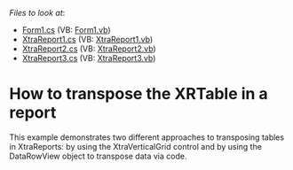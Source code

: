 <!-- default file list -->
*Files to look at*:

* [Form1.cs](./CS/Form1.cs) (VB: [Form1.vb](./VB/Form1.vb))
* [XtraReport1.cs](./CS/XtraReport1.cs) (VB: [XtraReport1.vb](./VB/XtraReport1.vb))
* [XtraReport2.cs](./CS/XtraReport2.cs) (VB: [XtraReport2.vb](./VB/XtraReport2.vb))
* [XtraReport3.cs](./CS/XtraReport3.cs) (VB: [XtraReport3.vb](./VB/XtraReport3.vb))
<!-- default file list end -->
# How to transpose the XRTable in a report


<p>This example demonstrates two different approaches to transposing tables in XtraReports: by using the XtraVerticalGrid control and by using the DataRowView object to transpose data via code.</p>

<br/>


